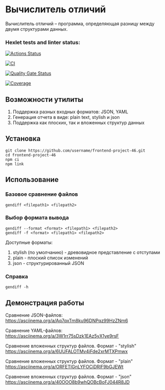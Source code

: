 # Вычислитель отличий

Вычислитель отличий – программа, определяющая разницу между двумя структурами данных.

### Hexlet tests and linter status:

[![Actions Status](https://github.com/ValeriaZherditskaia/frontend-project-46/actions/workflows/hexlet-check.yml/badge.svg)](https://github.com/ValeriaZherditskaia/frontend-project-46/actions)

[![CI](https://github.com/ValeriaZherditskaia/frontend-project-46/actions/workflows/ci.yml/badge.svg)](https://github.com/ValeriaZherditskaia/frontend-project-46/actions/workflows/ci.yml)

[![Quality Gate Status](https://sonarcloud.io/api/project_badges/measure?project=ValeriaZherditskaia_frontend-project-46&metric=alert_status)](https://sonarcloud.io/summary/new_code?id=ValeriaZherditskaia_frontend-project-46)

[![Coverage](https://sonarcloud.io/api/project_badges/measure?project=ValeriaZherditskaia_frontend-project-46&metric=coverage)](https://sonarcloud.io/summary/new_code?id=ValeriaZherditskaia_frontend-project-46)

## Возможности утилиты

1. Поддержка разных входных форматов: JSON, YAML
2. Генерация отчета в виде: plain text, stylish и json
3. Поддержка как плоских, так и вложенных структур данных

## Установка

```
git clone https://github.com/username/frontend-project-46.git
cd frontend-project-46
npm ci
npm link
```
## Использование

### Базовое сравнение файлов
```
gendiff <filepath1> <filepath2>
```
### Выбор формата вывода
```
gendiff --format <format> <filepath1> <filepath2>
gendiff -f <format> <filepath1> <filepath2>
```
Доступные форматы:

1. stylish (по умолчанию) - древовидное представление с отступами
2. plain - плоский список изменений
3. json - структурированный JSON

### Справка
```
gendiff -h
```

## Демонстрация работы

Сравнение JSON-файлов:  
https://asciinema.org/a/Aq7qxTm8ku96DNPqz99HzZNm6

Сравнение YAML-файлов:  
https://asciinema.org/a/3W1rr75sDzk1EAz5yX1ye9rsF

Сравнение вложенных структур файлов. Формат - "stylish"  
https://asciinema.org/a/6UUFALOTMv4iFde2xrMTXPmwx

Сравнение вложенных структур файлов. Формат - "plain"  
https://asciinema.org/a/ORFETlGnLYFOCiDRlF9bGJEWt

Сравнение вложенных структур файлов. Формат - "json"  
https://asciinema.org/a/40OOO8b9whQOBcBoFJ044R8JD